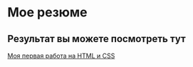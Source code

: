# Мое резюме
## Результат вы можете посмотреть тут
[Моя первая работа на HTML и CSS](https://debuglera.github.io/resume/)
